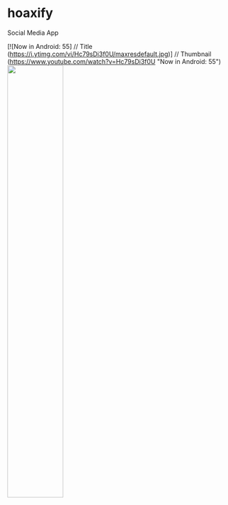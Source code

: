 # hoaxify
Social Media App

[![Now in Android: 55]          // Title
(https://i.ytimg.com/vi/Hc79sDi3f0U/maxresdefault.jpg)] // Thumbnail
(https://www.youtube.com/watch?v=Hc79sDi3f0U "Now in Android: 55")   
[<img src="https://i.ytimg.com/vi/Hc79sDi3f0U/maxresdefault.jpg" width="50%">](https://www.youtube.com/watch?v=Hc79sDi3f0U "Now in Android: 55")

